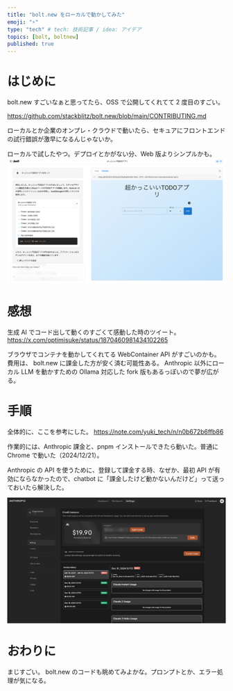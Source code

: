 ```yaml
---
title: "bolt.new をローカルで動かしてみた"
emoji: "⚡️"
type: "tech" # tech: 技術記事 / idea: アイデア
topics: [bolt, boltnew]
published: true
---
```


# はじめに

bolt.new すごいなぁと思ってたら、OSS で公開してくれてて 2 度目のすごい。

https://github.com/stackblitz/bolt.new/blob/main/CONTRIBUTING.md

ローカルとか企業のオンプレ・クラウドで動いたら、セキュアにフロントエンドの試行錯誤が激早になるんじゃないか。

ローカルで試したやつ。デプロイとかがない分、Web 版よりシンプルかも。
![](/images/2024-12-21-22-41-24.png)

# 感想

生成 AI でコード出して動くのすごくて感動した時のツイート。
https://x.com/optimisuke/status/1870460981434102265

ブラウザでコンテナを動かしてくれてる WebContainer API がすごいのかも。
費用は、 bolt.new に課金した方が安く済む可能性ある。
Anthropic 以外にローカル LLM を動かすための Ollama 対応した fork 版もあるっぽいので夢が広がる。

# 手順

全体的に、ここを参考にした。
https://note.com/yuki_tech/n/n0b672b6ffb86

作業的には、Anthropic 課金と、pnpm インストールできたら動いた。普通に Chrome で動いた（2024/12/21）。

Anthropic の API を使うために、登録して課金する時、なぜか、最初 API が有効にならなかったので、chatbot に「課金したけど動かないんだけど」って送っておいたら解決した。

![](/images/2024-12-21-22-43-00.png)

# おわりに

まじすごい。
bolt.new のコードも眺めてみよかな。プロンプトとか、エラー処理が気になる。
